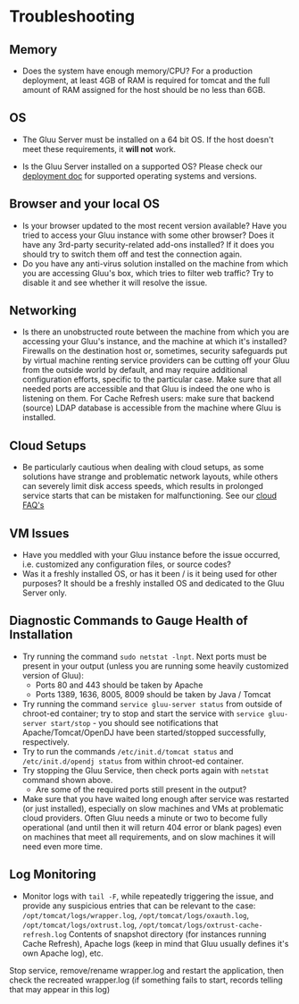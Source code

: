 # Troubleshooting

## Memory
- Does the system have enough memory/CPU? For a production deployment, at least 4GB of RAM is required for tomcat and the full amount of RAM assigned for the host should be no less than 6GB. 

## OS
- The Gluu Server must be installed on a 64 bit OS. If the host doesn't meet these requirements, it **will not** work. 

- Is the Gluu Server installed on a supported OS? Please check our [deployment doc](../admin-guide/deployment/index.md#supported-operating-systems) for supported operating systems and versions. 

## Browser and your local OS
- Is your browser updated to the most recent version available? Have you tried to access your Gluu instance with some other browser? Does it have any 3rd-party security-related add-ons installed? If it does you should try to switch them off and test the connection again.
- Do you have any anti-virus solution installed on the machine from which you are accessing Gluu's box, which tries to filter web traffic? Try to disable it and see whether it will resolve the issue.

## Networking
- Is there an unobstructed route between the machine from which you are accessing your Gluu's instance, and the machine at which it's installed? Firewalls on the destination host or, sometimes, security safeguards put by virtual machine renting service providers can be cutting off your Gluu from the outside world by default, and may require additional configuration efforts, specific to the particular case. Make sure that all needed ports are accessible and that Gluu is indeed the one who is listening on them. For Cache Refresh users: make sure that backend (source) LDAP database is accessible from the machine where Gluu is installed.

## Cloud Setups
- Be particularly cautious when dealing with cloud setups, as some solutions have strange and problematic network layouts, while others can severely limit disk access speeds, which results in prolonged service starts that can be mistaken for malfunctioning. See our [cloud FAQ's](./cloud-faq.md)

## VM Issues
- Have you meddled with your Gluu instance before the issue occurred, i.e. customized any configuration files, or source codes? 
- Was it a freshly installed OS, or has it been / is it being used for other purposes? It should be a freshly installed OS and dedicated to the Gluu Server only.

## Diagnostic Commands to Gauge Health of Installation
- Try running the command `sudo netstat -lnpt`. Next ports must be present in your output (unless you are running some heavily customized version of Gluu):
  - Ports 80 and 443 should be taken by Apache
  - Ports 1389, 1636, 8005, 8009 should be taken by Java / Tomcat
- Try running the command `service gluu-server status` from outside of chroot-ed container; try to stop and start the service with `service gluu-server start/stop` - you should see notifications that Apache/Tomcat/OpenDJ have been started/stopped successfully, respectively.
- Try to run the commands `/etc/init.d/tomcat status` and `/etc/init.d/opendj status` from within chroot-ed container.
- Try stopping the Gluu Service, then check ports again with `netstat` command shown above. 
  - Are some of the required ports still present in the output? 
- Make sure that you have waited long enough after service was restarted (or just installed), especially on slow machines and VMs at problematic cloud providers. Often Gluu needs a minute or two to become fully operational (and until then it will return 404 error or blank pages) even on machines that meet all requirements, and on slow machines it will need even more time.

## Log Monitoring
- Monitor logs with `tail -F`, while repeatedly triggering the issue, and provide any suspicious entries that can be relevant to the case:
`/opt/tomcat/logs/wrapper.log`, `/opt/tomcat/logs/oxauth.log`, `/opt/tomcat/logs/oxtrust.log`, `/opt/tomcat/logs/oxtrust-cache-refresh.log`
Contents of snapshot directory (for instances running Cache Refresh), Apache logs (keep in mind that Gluu usually defines it's own Apache log), etc. 

Stop service, remove/rename wrapper.log and restart the application, then check the recreated wrapper.log (if something fails to start, records telling that may appear in this log)
